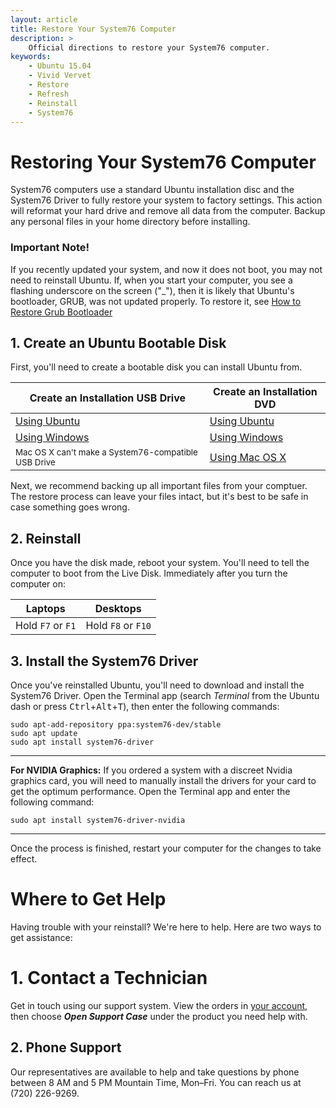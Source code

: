 ```yaml
---
layout: article
title: Restore Your System76 Computer
description: >
    Official directions to restore your System76 computer.
keywords:
    - Ubuntu 15.04
    - Vivid Vervet
    - Restore
    - Refresh
    - Reinstall
    - System76
---
```


# Restoring Your System76 Computer

System76 computers use a standard Ubuntu installation disc and the System76 Driver to fully restore your system to factory settings. This action will reformat your hard drive and remove all data from the computer. Backup any personal files in your home directory before installing. 

### Important Note!

If you recently updated your system, and now it does not boot, you may not need to reinstall Ubuntu. If, when you start your computer, you see a flashing underscore on the screen ("_"), then it is likely that Ubuntu's bootloader, GRUB, was not updated properly. To restore it, see [How to Restore Grub Bootloader](http://docs.system76.com/articles/grub)

## 1. Create an Ubuntu Bootable Disk

First, you'll need to create a bootable disk you can install Ubuntu from. 

Create an Installation USB Drive  | Create an Installation DVD
--------------------------------- | ---------------------------
[Using Ubuntu](http://www.ubuntu.com/download/desktop/create-a-usb-stick-on-ubuntu) | [Using Ubuntu](http://www.ubuntu.com/download/desktop/burn-a-dvd-on-ubuntu)
[Using Windows](http://www.ubuntu.com/download/desktop/create-a-usb-stick-on-windows) | [Using Windows](http://www.ubuntu.com/download/desktop/burn-a-dvd-on-windows)
<small>Mac OS X can't make a System76-compatible USB Drive</small>| [Using Mac OS X](http://www.ubuntu.com/download/desktop/burn-a-dvd-on-mac-osx)

Next, we recommend backing up all important files from your comptuer. The restore process can leave your files intact, but it's best to be safe in case something goes wrong.

## 2. Reinstall

Once you have the disk made, reboot your system. You'll need to tell the computer to boot from the Live Disk. Immediately after you turn the computer on: 

Laptops               | Desktops
--------------------- | ----------------------
Hold ``F7`` or ``F1`` | Hold ``F8`` or ``F10``

## 3. Install the System76 Driver

Once you've reinstalled Ubuntu, you'll need to download and install the System76 Driver. Open the Terminal app (search _Terminal_ from the Ubuntu dash or press <kbd>Ctrl</kbd>+<kbd>Alt</kbd>+<kbd>T</kbd>), then enter the following commands:

    sudo apt-add-repository ppa:system76-dev/stable
    sudo apt update
    sudo apt install system76-driver

---

**For NVIDIA Graphics:** If you ordered a system with a discreet Nvidia graphics card, you will need to manually install the drivers for your card to get the optimum performance. Open the Terminal app and enter the following command:

    sudo apt install system76-driver-nvidia

---

Once the process is finished, restart your computer for the changes to take effect.

# Where to Get Help

Having trouble with your reinstall? We're here to help. Here are two ways to get assistance:

# 1. Contact a Technician

Get in touch using our support system. View the orders in [your account](https://system76.com/my-account/orders), then choose **_Open Support Case_** under the product you need help with.

## 2. Phone Support

Our representatives are available to help and take questions by phone between 8 AM and 5 PM Mountain Time, Mon–Fri. You can reach us at (720) 226-9269.
